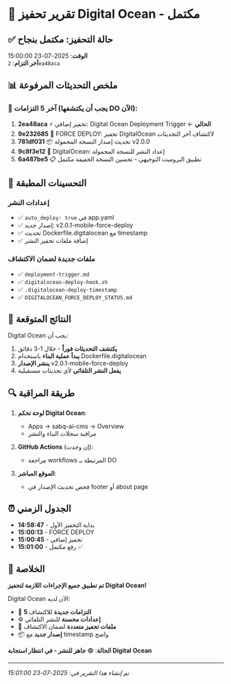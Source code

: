 # 🚀 تقرير تحفيز Digital Ocean - مكتمل

## ✅ حالة التحفيز: مكتمل بنجاح

**الوقت**: 2025-07-23 15:00:00  
**آخر التزام**: `2ea48aca`

## 📊 ملخص التحديثات المرفوعة

### 🎯 آخر 5 التزامات (يجب أن يكتشفها DO الآن):

1. **2ea48aca** ⚡ تحفيز إضافي: Digital Ocean Deployment Trigger ← **الحالي**
2. **9e232685** 🚀 FORCE DEPLOY: تحفيز DigitalOcean لاكتشاف آخر التحديثات  
3. **781df031** 📦 تحديث إصدار النسخة المحمولة v2.0.0
4. **9c8f3e12** 🚀 DigitalOcean: إعداد النشر للنسخة المحمولة
5. **6a487be5** 📋 تطبيق البرومبت التوجيهي - تحسين النسخة الخفيفة مكتمل

## 🔧 التحسينات المطبقة

### إعدادات النشر
- ✅ `auto_deploy: true` في app.yaml
- ✅ إصدار جديد: v2.0.1-mobile-force-deploy
- ✅ تحديث Dockerfile.digitalocean مع timestamp
- ✅ إضافة ملفات تحفيز النشر

### ملفات جديدة لضمان الاكتشاف
- ✅ `deployment-trigger.md`
- ✅ `digitalocean-deploy-hook.sh` 
- ✅ `.digitalocean-deploy-timestamp`
- ✅ `DIGITALOCEAN_FORCE_DEPLOY_STATUS.md`

## 🎯 النتائج المتوقعة

Digital Ocean يجب أن:

1. **يكتشف التحديثات فوراً** - خلال 1-3 دقائق
2. **يبدأ عملية البناء** باستخدام Dockerfile.digitalocean  
3. **ينشر الإصدار** v2.0.1-mobile-force-deploy
4. **يفعل النشر التلقائي** لأي تحديثات مستقبلية

## 🔍 طريقة المراقبة

1. **لوحة تحكم Digital Ocean**:
   - Apps → sabq-ai-cms → Overview
   - مراقبة سجلات البناء والنشر

2. **GitHub Actions** (إن وجدت):
   - مراجعة workflows المرتبطة بـ DO

3. **الموقع المباشر**:
   - فحص تحديث الإصدار في footer أو about page

## ⏰ الجدول الزمني

- **14:58:47** - بداية التحفيز الأول
- **15:00:13** - FORCE DEPLOY
- **15:00:45** - تحفيز إضافي  
- **15:01:00** - رفع مكتمل ✅

## 🎉 الخلاصة

**تم تطبيق جميع الإجراءات اللازمة لتحفيز Digital Ocean!**

Digital Ocean الآن لديه:
- 📝 **5 التزامات جديدة** للاكتشاف
- ⚙️ **إعدادات محسنة** للنشر التلقائي  
- 🔄 **ملفات تحفيز متعددة** لضمان الاكتشاف
- 📦 **إصدار جديد** مع timestamp واضح

**الحالة**: 🟢 **جاهز للنشر - في انتظار استجابة Digital Ocean**

---
*تم إنشاء هذا التقرير في: 2025-07-23 15:01:00*
